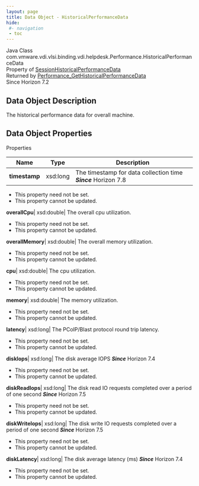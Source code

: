 ```yaml
---
layout: page
title: Data Object - HistoricalPerformanceData
hide:
 #- navigation
 - toc
---
```






Java Class
    com.vmware.vdi.vlsi.binding.vdi.helpdesk.Performance.HistoricalPerformanceData  
Property of
     [SessionHistoricalPerformanceData](vdi.helpdesk.Performance.SessionHistoricalPerformanceData.md#field_detail)  
Returned by
     [Performance_GetHistoricalPerformanceData](vdi.helpdesk.Performance.md#getHistoricalPerformanceData)  
Since 
    Horizon 7.2

## Data Object Description 

The historical performance data for overall machine. 

## Data Object Properties

Properties

Name |  Type |  Description   
---|---|---  
**timestamp**|  xsd:long|  The timestamp for data collection time  **_Since_** Horizon 7.8  


 * This property need not be set.
 * This property cannot be updated.

  
**overallCpu**|  xsd:double|  The overall cpu utilization.   


 * This property need not be set.
 * This property cannot be updated.

  
**overallMemory**|  xsd:double|  The overall memory utilization.   


 * This property need not be set.
 * This property cannot be updated.

  
**cpu**|  xsd:double|  The cpu utilization.   


 * This property need not be set.
 * This property cannot be updated.

  
**memory**|  xsd:double|  The memory utilization.   


 * This property need not be set.
 * This property cannot be updated.

  
**latency**|  xsd:long|  The PCoIP/Blast protocol round trip latency.   


 * This property need not be set.
 * This property cannot be updated.

  
**diskIops**|  xsd:long|  The disk average IOPS  **_Since_** Horizon 7.4  


 * This property need not be set.
 * This property cannot be updated.

  
**diskReadIops**|  xsd:long|  The disk read IO requests completed over a period of one second  **_Since_** Horizon 7.5  


 * This property need not be set.
 * This property cannot be updated.

  
**diskWriteIops**|  xsd:long|  The disk write IO requests completed over a period of one second  **_Since_** Horizon 7.5  


 * This property need not be set.
 * This property cannot be updated.

  
**diskLatency**|  xsd:long|  The disk average latency (ms)  **_Since_** Horizon 7.4  


 * This property need not be set.
 * This property cannot be updated.

  
  

  

